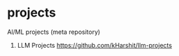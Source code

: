 # projects
Al/ML projects (meta repository)

1. LLM Projects https://github.com/kHarshit/llm-projects
